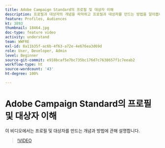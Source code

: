 ```yaml
---
title: Adobe Campaign Standard의 프로필 및 대상자 이해
description: 프로필과 대상자의 개념을 파악하고 프로필과 대상자를 만드는 방법을 알아봅니다.
feature: Profiles, Audiences
kt: 3893
thumbnail: 18464.jpg
doc-type: feature video
activity: understand
team: WWFRE
exl-id: 8a11b35f-ac6b-4f63-a72e-4e676ea3d69d
role: User, Developer, Admin
level: Beginner
source-git-commit: e918bcaf5e7bc735bc176d7c7638657f1c7eeab2
workflow-type: ht
source-wordcount: '43'
ht-degree: 100%

---
```


# Adobe Campaign Standard의 프로필 및 대상자 이해

이 비디오에서는 프로필 및 대상자를 만드는 개념과 방법에 관해 설명합니다.

>[!VIDEO](https://video.tv.adobe.com/v/18464?quality=12)
